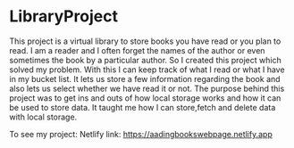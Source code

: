 # LibraryProject
This project is a virtual library to store books you have read or you plan to read. I am a reader and I often forget the names of the author or even sometimes the book by a particular author. So I created this project which solved my problem. With this I can keep track of what I read or what I have in my bucket list. It lets us store a few information regarding the book and also lets us select whether we have read it or not. The purpose behind this project was to get ins and outs of how local storage works and how it can be used to store data. It taught me how I can store,fetch and delete data with local storage.

To see my project:
Netlify link: https://aadingbookswebpage.netlify.app

